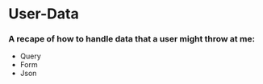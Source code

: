 # User-Data

### A recape of how to handle data that a user might throw at me:
- Query 
- Form
- Json
